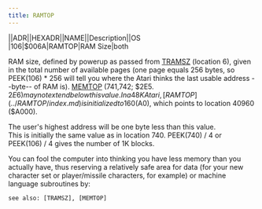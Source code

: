 ```yaml
---
title: RAMTOP
---
```

||ADR||HEXADR||NAME||Description||OS  
|106|$006A|RAMTOP|RAM Size|both  
  
RAM size, defined by powerup as passed from [TRAMSZ](../TRAMSZ/index.md) (location 6), given in the total number of available pages (one page equals 256 bytes, so PEEK(106) * 256 will tell you where the Atari thinks the last usable address --byte-- of RAM is). [MEMTOP](../MEMTOP/index.md) (741,742; $2E5. $2E6) may not extend below this value. In a 48K Atari, [RAMTOP](../RAMTOP/index.md) is initialized to 160 ($A0), which points to location 40960 ($A000).  
  
The user's highest address will be one byte less than this value.  
This is initially the same value as in location 740. PEEK(740) / 4 or PEEK(106) / 4 gives the number of 1K blocks.  
  
You can fool the computer into thinking you have less memory than you actually have, thus reserving a relatively safe area for data (for your new character set or player/missile characters, for example) or machine language subroutines by:  
  
```
see also: [TRAMSZ], [MEMTOP]
```
